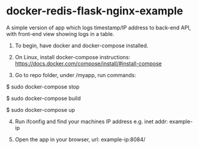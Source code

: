 # docker-redis-flask-nginx-example
A simple version of app which logs timestamp/IP address to back-end API, with front-end view showing logs in a table.

1. To begin, have docker and docker-compose installed. 

2. On Linux, install docker-compose instructions:
https://docs.docker.com/compose/install/#install-compose

3. Go to repo folder, under /myapp, run commands:

$ sudo docker-compose stop

$ sudo docker-compose build

$ sudo docker-compose up

4. Run ifconfig and find your machines IP address e.g. inet addr: example-ip

5. Open the app in your browser, url: example-ip:8084/
